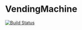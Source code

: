 # VendingMachine

[![Build Status](https://travis-ci.com/sandisomadayi/VendingMachine.svg?branch=master)](https://travis-ci.com/sandisomadayi/VendingMachine)

